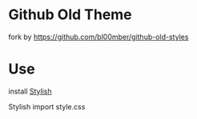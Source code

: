 # Github Old Theme

fork by https://github.com/bl00mber/github-old-styles

# Use

install [Stylish](https://chrome.google.com/webstore/detail/stylish-custom-themes-for/fjnbnpbmkenffdnngjfgmeleoegfcffe?utm_source=chrome-ntp-icon)

Stylish import style.css
